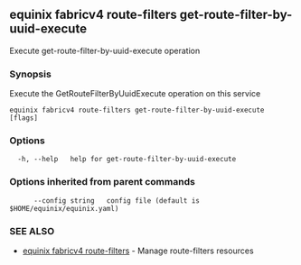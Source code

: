 ## equinix fabricv4 route-filters get-route-filter-by-uuid-execute

Execute get-route-filter-by-uuid-execute operation

### Synopsis

Execute the GetRouteFilterByUuidExecute operation on this service

```
equinix fabricv4 route-filters get-route-filter-by-uuid-execute [flags]
```

### Options

```
  -h, --help   help for get-route-filter-by-uuid-execute
```

### Options inherited from parent commands

```
      --config string   config file (default is $HOME/equinix/equinix.yaml)
```

### SEE ALSO

* [equinix fabricv4 route-filters](equinix_fabricv4_route-filters.md)	 - Manage route-filters resources

